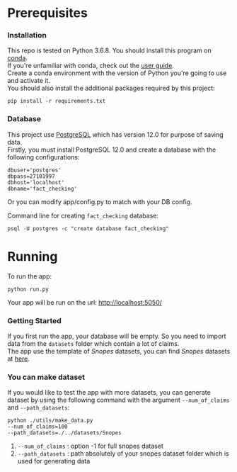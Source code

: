 # Prerequisites
### Installation
This repo is tested on Python 3.6.8.
You should install this program on [conda](https://docs.conda.io/projects/conda/en/latest/index.html).<br>
If you're unfamiliar with conda, check out the [user guide](https://docs.conda.io/projects/conda/en/latest/user-guide/index.html). <br>
Create a conda environment with the version of Python you're going to use and activate it. <br>
You should also install the additional packages required by this project:

```
pip install -r requirements.txt
```
### Database
This project use [PostgreSQL](https://www.postgresql.org/) which has version 12.0 for purpose of saving data.  
Firstly, you must install PostgreSQL 12.0 and create a database with the following configurations:
```
dbuser='postgres'
dbpass=27101997
dbhost='localhost'
dbname='fact_checking'
``` 
Or you can modify app/config.py to match with your DB config.

Command line for creating `fact_checking` database:
```
psql -U postgres -c "create database fact_checking" 
```
# Running
To run the app:<br>
```
python run.py
```
Your app will be run on the url: <!-- markdownlint-capture --> [http://localhost:5050/](http://localhost:5050/)
### Getting Started
If you first run the app, your database will be empty. So you need to import data from the `datasets` folder which contain a lot of claims. <br>
The app use the template of *Snopes* datasets, you can find *Snopes* datasets at [here](http://resources.mpi-inf.mpg.de/impact/web_credibility_analysis/Snopes.tar.gz).
### You can make dataset
If you would like to test the app with more datasets, you can generate dataset by using the following command with the argument `--num_of_claims` and `--path_datasets`: 
```
python ./utils/make_data.py 
--num_of_claims=100  
--path_datasets=./../datasets/Snopes
```
1. `--num_of_claims` : option -1 for full snopes dataset
2. `--path_datasets` : path absolutely of your snopes dataset folder which is used for generating data


